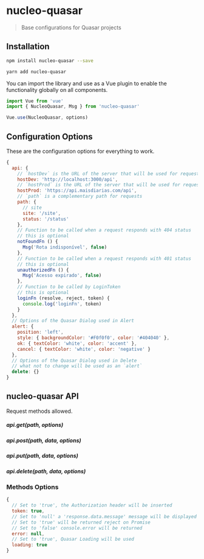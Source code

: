 # nucleo-quasar

> Base configurations for Quasar projects

## Installation

```bash
npm install nucleo-quasar --save
```

```bash
yarn add nucleo-quasar
```

You can import the library and use as a Vue plugin to enable the functionality globally on all components.

```javascript
import Vue from 'vue'
import { NucleoQuasar, Msg } from 'nucleo-quasar'

Vue.use(NucleoQuasar, options)
```

## Configuration Options

These are the configuration options for everything to work.

```javascript
{
  api: {
    // `hostDev` is the URL of the server that will be used for requests in development mode
    hostDev: 'http://localhost:3000/api',
    // `hostProd` is the URL of the server that will be used for requests in production mode
    hostProd: 'https://api.maisdiarias.com/api',
    // `path` is a complementary path for requests
    path: {
      // site
      site: '/site',
      status: '/status'
    },
    // Function to be called when a request responds with 404 status
    // this is optional
    notFoundFn () {
      Msg('Rota indisponível', false)
    },
    // Function to be called when a request responds with 401 status
    // this is optional
    unauthorizedFn () {
      Msg('Acesso expirado', false)
    },
    // Function to be called by LoginToken
    // this is optional
    loginFn (resolve, reject, token) {
      console.log('loginFn', token)
    }
  },
  // Options of the Quasar Dialog used in Alert
  alert: {
    position: 'left',
    style: { backgroundColor: '#F0f0f0', color: '#404040' },
    ok: { textColor: 'white', color: 'accent' },
    cancel: { textColor: 'white', color: 'negative' }
  },
  // Options of the Quasar Dialog used in Delete
  // what not to change will be used as an `alert`
  delete: {}
}
```

## nucleo-quasar API

Request methods allowed.

##### api.get(path, options)
##### api.post(path, data, options)
##### api.put(path, data, options)
##### api.delete(path, data, options)

### Methods Options

```javascript
{
  // Set to 'true', the Authorization header will be inserted
  token: true,
  // Set to 'null' a 'response.data.message' message will be displayed using Msg
  // Set to 'true' will be returned reject on Promise
  // Set to 'false' console.error will be returned
  error: null,
  // Set to 'true', Quasar Loading will be used
  loading: true
}
```
